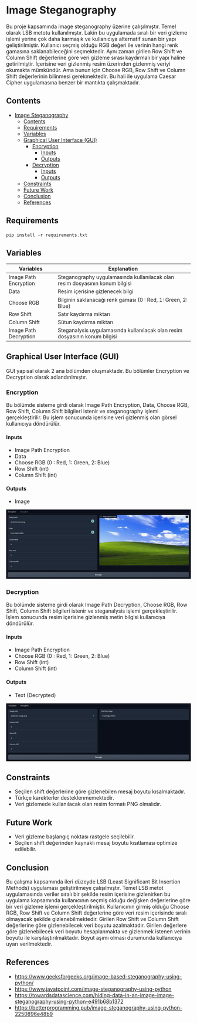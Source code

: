 # Image Steganography

Bu proje kapsamında image steganography üzerine çalışılmıştır. Temel olarak LSB metotu kullanılmıştır. Lakin bu uygulamada sıralı bir veri gizleme işlemi yerine çok daha karmaşık ve kullanıcıya alternatif sunan bir yapı geliştirilmiştir. Kullanıcı seçmiş olduğu RGB değeri ile verinin hangi renk gamasına saklanabileceğini seçmektedir. Aynı zaman girilen Row Shift ve Column Shift değerlerine göre veri gizleme sırası kaydırmalı bir yapı haline getirilmiştir. İçerisine veri gizlenmiş resim üzerinden gizlenmiş veriyi okumakta mümkündür. Ama bunun için Choose RGB, Row Shift ve Column Shift değerlerinin bilinmesi gerekmektedir. Bu hali ile uygulama Caesar Cipher uygulamasına benzer bir mantıkta çalışmaktadır.

## Contents
- [Image Steganography](#image-steganography)
  - [Contents](#contents)
  - [Requirements](#requirements)
  - [Variables](#variables)
  - [Graphical User Interface (GUI)](#graphical-user-interface-gui)
    - [Encryption](#encryption)
      - [Inputs](#inputs)
      - [Outputs](#outputs)
    - [Decryption](#decryption)
      - [Inputs](#inputs-1)
      - [Outputs](#outputs-1)
  - [Constraints](#constraints)
  - [Future Work](#future-work)
  - [Conclusion](#conclusion)
  - [References](#references)

## Requirements

```
pip install -r requirements.txt
```

## Variables

|Variables | Explanation|
|-|-|
| Image Path Encryption | Steganography uygulamasında kullanılacak olan resim dosyasının konum bilgisi|
| Data | Resim içerisine gizlenecek bilgi |
| Choose RGB | Bilginin saklanacağı renk gaması (0 : Red, 1: Green, 2: Blue)|
| Row Shift | Satır kaydırma miktarı|
| Column Shift | Sütun kaydırma miktarı|
| Image Path Decryption | Steganalysis uygulamasında kullanılacak olan resim dosyasının konum bilgisi|

## Graphical User Interface (GUI)

GUI yapısal olarak 2 ana bölümden oluşmaktadır. Bu bölümler Encryption ve Decryption olarak adlandırılmıştır.

### Encryption

Bu bölümde sisteme girdi olarak Image Path Encryption, Data, Choose RGB, Row Shift, Column Shift bilgileri istenir ve steganography  işlemi gerçekleştirilir. Bu işlem sonucunda içerisine veri gizlenmiş olan görsel kullanıcıya döndürülür.

#### Inputs
* Image Path Encryption 
* Data
* Choose RGB (0 : Red, 1: Green, 2: Blue)
* Row Shift (int)
* Column Shift (int)

#### Outputs

* Image
  
![](docs/photo/App_Enc.PNG)

### Decryption

Bu bölümde sisteme girdi olarak Image Path Decryption, Choose RGB, Row Shift, Column Shift bilgileri istenir ve steganalysis işlemi gerçekleştirilir. İşlem sonucunda resim içerisine gizlenmiş metin bilgisi kullanıcıya döndürülür.

#### Inputs
* Image Path Encryption 
* Choose RGB (0 : Red, 1: Green, 2: Blue)
* Row Shift (int)
* Column Shift (int)

#### Outputs

* Text (Decrypted)

![](docs/photo/App_Dec.PNG)

## Constraints

* Seçilen shift değerlerine göre gizlenebilen mesaj boyutu kısalmaktadır.
* Türkçe karekterler desteklenmemektedir.
* Veri gizlemede kullanılacak olan resim formatı PNG olmalıdır.

## Future Work

* Veri gizleme başlangıç noktası rastgele seçilebilir.
* Seçilen shift değerinden kaynaklı mesaj boyutu kısıtlaması optimize edilebilir.

## Conclusion

Bu çalışma kapsamında ileri düzeyde LSB (Least Significant Bit Insertion Methods) uygulaması geliştirilmeye çalışılmıştır. Temel LSB metot uygulamasında veriler sıralı bir şekilde resim içerisine gizlenirken bu uygulama kapsamında kullanıcının seçmiş olduğu değişken değerlerine göre bir veri gizleme işlemi gerçekleştirilmiştir. Kullanıcının girmiş olduğu Choose RGB, Row Shift ve Column Shift değerlerine göre veri resim içerisinde sıralı olmayacak şekilde gizlenebilmektedir. Girilen Row Shift ve Column Shift değerlerine göre gizlenebilecek veri boyutu azalmaktadır. Girilen değerlere göre gizlenebilecek veri boyutu hesaplanmakta ve gizlenmek istenen verinin boyutu ile karşılaştırılmaktadır. Boyut aşımı olması durumunda kullanıcıya uyarı verilmektedir.

## References

* https://www.geeksforgeeks.org/image-based-steganography-using-python/
* https://www.javatpoint.com/image-steganography-using-python
* https://towardsdatascience.com/hiding-data-in-an-image-image-steganography-using-python-e491b68b1372
* https://betterprogramming.pub/image-steganography-using-python-2250896e48b9